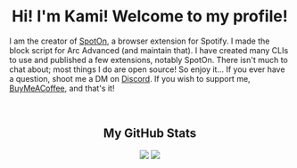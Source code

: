 <h1 align="center">Hi! I'm Kami! Welcome to my profile!</h1>

I am the creator of [SpotOn](https://github.com/SenpaiHunters/SpotOn), a browser extension for Spotify. I made the block script for Arc Advanced (and maintain that). I have created many CLIs to use and published a few extensions, notably SpotOn. There isn't much to chat about; most things I do are open source! So enjoy it... If you ever have a question, shoot me a DM on [Discord](https://discord.com/users/325178652033679362). If you wish to support me, [BuyMeACoffee](https://www.buymeacoffee.com/KamiAMVS), and that's it!

<br>

<h2 align="center">My GitHub Stats</h2>
<p align = "center">
  <img  src = "https://github-readme-stats.vercel.app/api?username=senpaihunters&show_icons=true&theme=radical">
  <img src = "https://github-readme-stats.vercel.app/api/top-langs/?username=senpaihunters&theme=radical">
</p>
<br>
